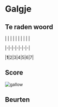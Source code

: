 # Galgje

## Te raden woord

| | | | | | | | | |

|-|-|-|-|-|-|-|

|**1**|2|3|4|5|6|7|

## Score
![gallow](./images/1.png)

## Beurten
